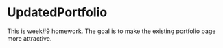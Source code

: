 # UpdatedPortfolio
This is week#9 homework. The goal is to make the existing portfolio page more attractive.
